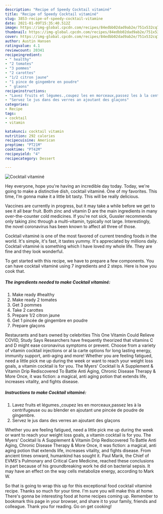 ```yaml
---
description: "Recipe of Speedy Cocktail vitaminé"
title: "Recipe of Speedy Cocktail vitaminé"
slug: 3853-recipe-of-speedy-cocktail-vitamine
date: 2021-01-09T15:35:40.512Z
image: https://img-global.cpcdn.com/recipes/84edbb02dad9ab2e/751x532cq70/cocktail-vitamine-photo-principale-de-la-recette.jpg
thumbnail: https://img-global.cpcdn.com/recipes/84edbb02dad9ab2e/751x532cq70/cocktail-vitamine-photo-principale-de-la-recette.jpg
cover: https://img-global.cpcdn.com/recipes/84edbb02dad9ab2e/751x532cq70/cocktail-vitamine-photo-principale-de-la-recette.jpg
author: Austin Hansen
ratingvalue: 4.1
reviewcount: 20341
recipeingredient:
- " healthy"
- "2 tomates"
- "3 pommes"
- "2 carottes"
- "1/2 citron jaune"
- "1 pince de gingembre en poudre"
- " glaons"
recipeinstructions:
- "Lavez fruits et légumes.,coupez les en morceaux,passez les à la centrifugeuse ou au blender en ajoutant une pincée de poudre de gingembre."
- "Servez le jus dans des verres an ajoutant des glaçons"
categories:
- Recipe
tags:
- cocktail
- vitamin

katakunci: cocktail vitamin 
nutrition: 292 calories
recipecuisine: American
preptime: "PT21M"
cooktime: "PT42M"
recipeyield: "4"
recipecategory: Dessert

---
```



![Cocktail vitaminé](https://img-global.cpcdn.com/recipes/84edbb02dad9ab2e/751x532cq70/cocktail-vitamine-photo-principale-de-la-recette.jpg)

Hey everyone, hope you're having an incredible day today. Today, we're going to make a distinctive dish, cocktail vitaminé. One of my favorites. This time, I'm gonna make it a little bit tasty. This will be really delicious.

Vaccines are currently in progress, but it may take a while before we get to see it all bear fruit. Both zinc and vitamin D are the main ingredients in many over-the-counter cold medicines. If you&#39;re not sick, Gussler recommends only taking zinc through a multi-vitamin, typically not large. Interestingly, the novel coronavirus has been known to affect all three of those.

Cocktail vitaminé is one of the most favored of current trending foods in the world. It's simple, it's fast, it tastes yummy. It's appreciated by millions daily. Cocktail vitaminé is something which I have loved my whole life. They are fine and they look wonderful.


To get started with this recipe, we have to prepare a few components. You can have cocktail vitaminé using 7 ingredients and 2 steps. Here is how you cook that.

<!--inarticleads1-->

##### The ingredients needed to make Cocktail vitaminé:

1. Make ready  #healthy
1. Make ready 2 tomates
1. Get 3 pommes
1. Take 2 carottes
1. Prepare 1/2 citron jaune
1. Get 1 pincée de gingembre en poudre
1. Prepare  glaçons


Restaurants and bars owned by celebrities This One Vitamin Could Relieve COVID, Study Says Researchers have frequently theorized that vitamins C and D might ease coronavirus symptoms or prevent. Choose from a variety of vitamin cocktail injections or al la carte options for long lasting energy, immunity support, anti-aging and more! Whether you are feeling fatigued, need a little pick me up during the week or want to reach your weight loss goals, a vitamin cocktail is for you. The Myers&#39; Cocktail Is A Supplement &amp; Vitamin Drip Rediscovered To Battle Anti Aging, Chronic Disease Therapy &amp; More Once, it was fiction: a magical, anti aging potion that extends life, increases vitality, and fights disease. 

<!--inarticleads2-->

##### Instructions to make Cocktail vitaminé:

1. Lavez fruits et légumes.,coupez les en morceaux,passez les à la centrifugeuse ou au blender en ajoutant une pincée de poudre de gingembre.
1. Servez le jus dans des verres an ajoutant des glaçons


Whether you are feeling fatigued, need a little pick me up during the week or want to reach your weight loss goals, a vitamin cocktail is for you. The Myers&#39; Cocktail Is A Supplement &amp; Vitamin Drip Rediscovered To Battle Anti Aging, Chronic Disease Therapy &amp; More Once, it was fiction: a magical, anti aging potion that extends life, increases vitality, and fights disease. From ancient times onward, humankind has sought it. Paul Marik, the Chief of EVMS&#39;s Pulmonary and Critical Care Medicine, reached these conclusions in part because of his groundbreaking work he did on bacterial sepsis. It may have an effect on the way cells metabolize energy, according to Mark W. 

So that is going to wrap this up for this exceptional food cocktail vitaminé recipe. Thanks so much for your time. I'm sure you will make this at home. There's gonna be interesting food at home recipes coming up. Remember to bookmark this page in your browser, and share it to your family, friends and colleague. Thank you for reading. Go on get cooking!
